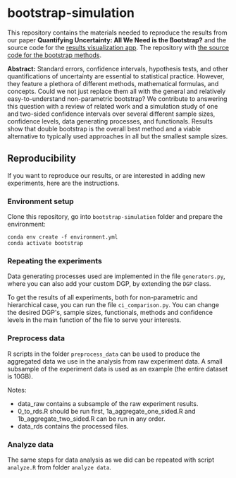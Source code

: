 # bootstrap-simulation

This repository contains the materials needed to reproduce the results from our paper **Quantifying Uncertainty: All We Need is the Bootstrap?** and the source code for the [results visualization app](https://zrimseku.github.io/bootstrap-simulation). The repository with [the source code for the bootstrap methods](https://github.com/zrimseku/bootstrap-ci).

**Abstract:** Standard errors, confidence intervals, hypothesis tests, and other quantifications of uncertainty are essential to statistical practice. However, they feature a plethora of different methods, mathematical formulas, and concepts. Could we not just replace them all with the general and relatively easy-to-understand non-parametric bootstrap? We contribute to answering this question with a review of related work and a simulation study of one and two-sided confidence intervals over several different sample sizes, confidence levels, data generating processes, and functionals. Results show that double bootstrap is the overall best method and a viable alternative to typically used approaches in all but the smallest sample sizes.

## Reproducibility
If you want to reproduce our results, or are interested in adding new experiments, here are the instructions.

### Environment setup
Clone this repository, go into `bootstrap-simulation` folder and prepare the environment:
```
conda env create -f environment.yml
conda activate bootstrap
```

### Repeating the experiments
Data generating processes used are implemented in the file `generators.py`, where you can also add your custom DGP, by
extending the `DGP` class. 

To get the results of all experiments, both for non-parametric and hierarchical case, you can run the file 
`ci_comparison.py`. You can change the desired DGP's, sample sizes, functionals, methods and confidence levels in the 
main function of the file to serve your interests.

### Preprocess data
R scripts in the folder `preprocess_data` can be used to produce the aggregated data we use in the analysis from raw 
experiment data. A small subsample of the experiment data is used as an example (the entire dataset is 10GB).

Notes:
- data_raw contains a subsample of the raw experiment results.
- 0_to_rds.R should be run first, 1a_aggregate_one_sided.R and 1b_aggregate_two_sided.R can be run in any order.
- data_rds contains the processed files.

### Analyze data
The same steps for data analysis as we did can be repeated with script `analyze.R` from folder `analyze data`.

